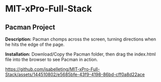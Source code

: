 # MIT-xPro-Full-Stack
<h2>Pacman Project</h2>
<p><strong>Description:</strong> Pacman chomps across the screen, turning directions when he hits the edge of the page. </p>
<p><strong>Installation:</strong> Download/Copy the Pacman folder, then drag the index.html file into the browser to see Pacman in action.  </p>


https://github.com/isabelleting/MIT-xPro-Full-Stack/assets/144510802/e5685bfe-43f9-4198-86bd-cff0a8d22ace





